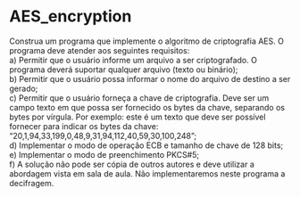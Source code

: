 # AES_encryption

Construa um programa que implemente o algoritmo de criptografia AES. O programa deve atender aos seguintes
requisitos:
<BR> a) Permitir que o usuário informe um arquivo a ser criptografado. O programa deverá suportar qualquer arquivo
(texto ou binário);
<BR> b) Permitir que o usuário possa informar o nome do arquivo de destino a ser gerado;
<BR> c) Permitir que o usuário forneça a chave de criptografia. Deve ser um campo texto em que possa ser fornecido os
bytes da chave, separando os bytes por vírgula. Por exemplo: este é um texto que deve ser possível fornecer para
indicar os bytes da chave: “20,1,94,33,199,0,48,9,31,94,112,40,59,30,100,248”;
<BR> d) Implementar o modo de operação ECB e tamanho de chave de 128 bits;
<BR> e) Implementar o modo de preenchimento PKCS#5;
<BR> f) A solução não pode ser cópia de outros autores e deve utilizar a abordagem vista em sala de aula.
Não implementaremos neste programa a decifragem.
